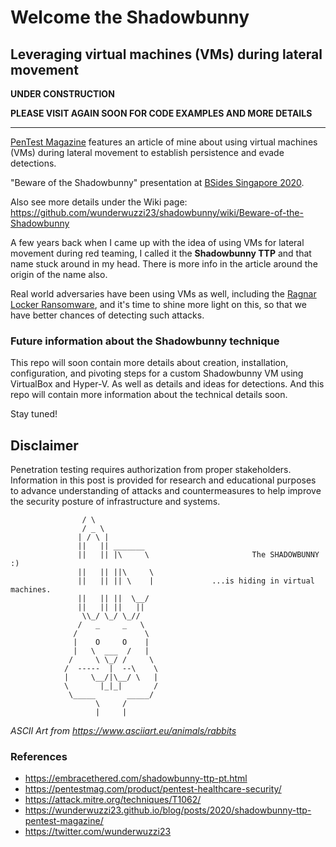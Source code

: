 # Welcome the Shadowbunny 
## Leveraging virtual machines (VMs) during lateral movement

**UNDER CONSTRUCTION**

**PLEASE VISIT AGAIN SOON FOR CODE EXAMPLES AND MORE DETAILS**

**********************************************************

[PenTest Magazine](https://pentestmag.com/product/pentest-healthcare-security/) features an article of mine about using virtual machines (VMs) during lateral movement to establish persistence and evade detections.

"Beware of the Shadowbunny" presentation at [BSides Singapore 2020](https://bsidessg.org/speaker/johann-rehberger/). 

Also see more details under the Wiki page: https://github.com/wunderwuzzi23/shadowbunny/wiki/Beware-of-the-Shadowbunny

A few years back when I came up with the idea of using VMs for lateral movement during red teaming, I called it the **Shadowbunny TTP** and that name stuck around in my head. There is more info in the article around the origin of the name also.

Real world adversaries have been using VMs as well, including the [Ragnar Locker Ransomware](https://news.sophos.com/en-us/2020/05/21/ragnar-locker-ransomware-deploys-virtual-machine-to-dodge-security/), and it's time to shine more light on this, so that we have better chances of detecting such attacks.

### Future information about the Shadowbunny technique

This repo will soon contain more details about creation, installation, configuration, and pivoting steps for a custom Shadowbunny VM using VirtualBox and Hyper-V. As well as details and ideas for detections.
And this repo will contain more information about the technical details soon.

Stay tuned!

## Disclaimer
Penetration testing requires authorization from proper stakeholders. Information in this post is provided for research and educational purposes to advance understanding of attacks and countermeasures to help improve the security posture of  infrastructure and systems. 

```
                / \
                / _ \
               | / \ |
               ||   || _______
               ||   || |\     \                       The SHADOWBUNNY :)
               ||   || ||\     \              
               ||   || || \    |             ...is hiding in virtual machines.
               ||   || ||  \__/
               ||   || ||   ||
                \\_/ \_/ \_//
               /   _     _   \
              /               \
              |    O     O    |
              |   \  ___  /   |                           
             /     \ \_/ /     \
            /  -----  |  --\    \
            |     \__/|\__/ \   |
            \       |_|_|       /
             \_____       _____/
                   \     /
                   |     |
```
*ASCII Art from https://www.asciiart.eu/animals/rabbits*



### References
* https://embracethered.com/shadowbunny-ttp-pt.html
* https://pentestmag.com/product/pentest-healthcare-security/
* https://attack.mitre.org/techniques/T1062/
* https://wunderwuzzi23.github.io/blog/posts/2020/shadowbunny-ttp-pentest-magazine/
* https://twitter.com/wunderwuzzi23


